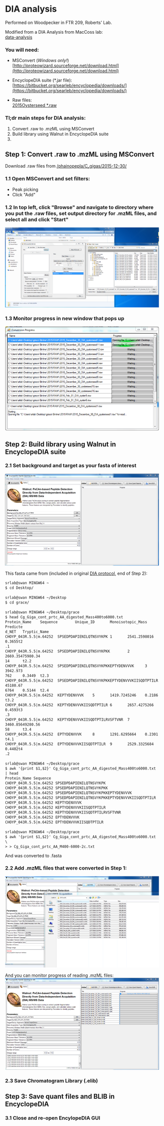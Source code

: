 # DIA analysis
Performed on Woodpecker in FTR 209, Roberts' Lab. 

Modified from a DIA Analysis from MacCoss lab:      
[data-analysis](https://docs.google.com/document/d/1Vr3wE7Z8eJVenUWgbxJ3CmXxCoNiba_HYQXh7sNce_k/edit)

### You will need:
- MSConvert (_Windows only!_)    
[http://proteowizard.sourceforge.net/download.html](http://proteowizard.sourceforge.net/download.html)
- EncyclopeDIA suite (*.jar file):     
[https://bitbucket.org/searleb/encyclopedia/downloads/](https://bitbucket.org/searleb/encyclopedia/downloads/)    

- Raw files:        
[2015Oysterseed *.raw](http://owl.fish.washington.edu/phainopepla/C_gigas/2015-12-30/)

### Tl;dr main steps for DIA analysis:
1. Convert .raw to .mzML using MSConvert
2. Build library using Walnut in EncyclopeDIA suite
3. 

## Step 1: Convert .raw to .mzML using MSConvert

Download .raw files from [/phainopepla/C_gigas/2015-12-30/](http://owl.fish.washington.edu/phainopepla/C_gigas/2015-12-30/)

### 1.1 Open MSConvert and set filters:     
- Peak picking     
- Click "Add"     

### 1.2 In top left, click "Browse" and navigate to directory where you put the .raw files, set output directory for .mzML files, and select all and click "Start"      
![img](https://github.com/RobertsLab/project-pacific.oyster-larvae/blob/master/DIA_2015/images/01-MSconvert.PNG)

### 1.3 Monitor progress in new window that pops up     
![img](https://github.com/RobertsLab/project-pacific.oyster-larvae/blob/master/DIA_2015/images/02-converting-to-mzML.PNG)

## Step 2: Build library using Walnut in EncyclopeDIA suite      

### 2.1 Set background and target as your fasta of interest       
![img](https://github.com/RobertsLab/project-pacific.oyster-larvae/blob/master/DIA_2015/images/03-walnut-add-background.PNG)    

This fasta came from (included in original [DIA protocol](https://github.com/RobertsLab/resources/blob/master/protocols/DIA-data-Analyses.md), end of Step 2):    
```
srlab@swan MINGW64 ~
$ cd Desktop/

srlab@swan MINGW64 ~/Desktop
$ cd grace/

srlab@swan MINGW64 ~/Desktop/grace
$ head Cg_Giga_cont_prtc_AA_digested_Mass400to6000.txt
Protein_Name    Sequence        Unique_ID       Monoisotopic_Mass       Predicte
d_NET   Tryptic_Name
CHOYP_043R.5.5|m.64252  SPSEDPDAPIENILQTNSVYKPK 1       2541.2598016    0.3655t2
.1
CHOYP_043R.5.5|m.64252  SPSEDPDAPIENILQTNSVYKPKK        2       2669.35475980.34
14      t2.2
CHOYP_043R.5.5|m.64252  SPSEDPDAPIENILQTNSVYKPKKEPTYDENVVVK     3       3942.973
762     0.3449  t2.3
CHOYP_043R.5.5|m.64252  SPSEDPDAPIENILQTNSVYKPKKEPTYDENVVVKIISQDTPTILR  45180.67
6764    0.5144  t2.4
CHOYP_043R.5.5|m.64252  KEPTYDENVVVK    5       1419.7245246    0.2186  t3.2
CHOYP_043R.5.5|m.64252  KEPTYDENVVVKIISQDTPTILR 6       2657.4275266    0.4593t3
.3
CHOYP_043R.5.5|m.64252  KEPTYDENVVVKIISQDTPTILRVSFTVNR  7       3460.85649280.56
58      t3.4
CHOYP_043R.5.5|m.64252  EPTYDENVVVK     8       1291.6295664    0.2301  t4.1
CHOYP_043R.5.5|m.64252  EPTYDENVVVKIISQDTPTILR  9       2529.3325684    0.4402t4
.2

srlab@swan MINGW64 ~/Desktop/grace
$ awk '{print $1,$2}' Cg_Giga_cont_prtc_AA_digested_Mass400to6000.txt | head
Protein_Name Sequence
CHOYP_043R.5.5|m.64252 SPSEDPDAPIENILQTNSVYKPK
CHOYP_043R.5.5|m.64252 SPSEDPDAPIENILQTNSVYKPKK
CHOYP_043R.5.5|m.64252 SPSEDPDAPIENILQTNSVYKPKKEPTYDENVVVK
CHOYP_043R.5.5|m.64252 SPSEDPDAPIENILQTNSVYKPKKEPTYDENVVVKIISQDTPTILR
CHOYP_043R.5.5|m.64252 KEPTYDENVVVK
CHOYP_043R.5.5|m.64252 KEPTYDENVVVKIISQDTPTILR
CHOYP_043R.5.5|m.64252 KEPTYDENVVVKIISQDTPTILRVSFTVNR
CHOYP_043R.5.5|m.64252 EPTYDENVVVK
CHOYP_043R.5.5|m.64252 EPTYDENVVVKIISQDTPTILR

srlab@swan MINGW64 ~/Desktop/grace
$ awk '{print $1,$2}' Cg_Giga_cont_prtc_AA_digested_Mass400to6000.txt \
> > Cg_Giga_cont_prtc_AA_M400-6000-2c.txt
```
And was converted to .fasta 

### 2.2 Add .mzML files that were converted in Step 1:    
![img](https://github.com/RobertsLab/project-pacific.oyster-larvae/blob/master/DIA_2015/images/04-walnut-add-mzml.PNG)   

And you can monitor progress of reading .mzML files:    
![img](https://github.com/RobertsLab/project-pacific.oyster-larvae/blob/master/DIA_2015/images/05-read-mzml-progres.PNG)

### 2.3 Save Chromatogram Library (.elib)     

## Step 3: Save quant files and BLIB in EncyclopeDIA     

### 3.1 Close and re-open EncylopeDIA GUI 






